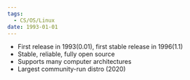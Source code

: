 ```yaml
---
tags:
  - CS/OS/Linux
date: 1993-01-01
---
```



- First release in 1993(0.01), first stable release in 1996(1.1)
- Stable, reliable, fully open source
- Supports many computer architectures
- Largest community-run distro (2020)